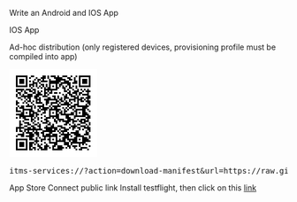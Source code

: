 Write an Android and IOS App

IOS App

Ad-hoc distribution (only registered devices, provisioning profile must be compiled into app)

![QR Code for IOS App](https://github.com/raspberrypisig/qrcode-rpi/raw/master/approach2/qr.jpg)

<pre>itms-services://?action=download-manifest&url=https://raw.githubusercontent.com/raspberrypisig/qrcode-rpi/master/approach2/manifest.plist</pre>

App Store Connect public link
Install testflight, then click on this [link](https://testflight.apple.com/join/IzRPW0i1)


